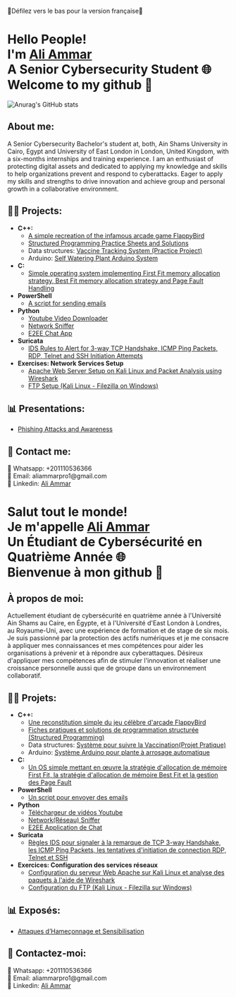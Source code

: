 🚨Défilez vers le bas pour la version française🚨

<h1> Hello People!</br>
I'm <a href="https://www.linkedin.com/in/aliaymanammar03/">Ali Ammar</a></br>
A Senior Cybersecurity Student 🌐</br>
Welcome to my github 👋 </h1>

<a align="center">![Anurag's GitHub stats](https://github-readme-stats.vercel.app/api?username=aliammar01)</a>

<h2> About me:</h2>
A Senior Cybersecurity Bachelor's student at, both, Ain Shams University in Cairo, Egypt and University of East London in London, United Kingdom, with a six-months internships and training experience. I am an enthusiast of protecting digital assets and dedicated to applying my knowledge and skills to help organizations prevent and respond to cyberattacks.
Eager to apply my skills and strengths to drive innovation and achieve group and personal growth in a collaborative environment.

<h2>👨‍💻 Projects:</h2>

- <b>C++:</b>
  - [A simple recreation of the infamous arcade game FlappyBird](https://github.com/AliAmmar01/FlappyBird-SFML)
  - [Structured Programming Practice Sheets and Solutions](https://github.com/AliAmmar01/Structured-Programming-Sheets)
  - Data structures: [Vaccine Tracking System (Practice Project)](https://github.com/AliAmmar01/Vaccine-Tracking-System)
  - Arduino: [Self Watering Plant Arduino System](https://github.com/AliAmmar01/Arduino-Self-Watering-Plant-System)
- <b>C:</b>
  - [Simple operating system implementing First Fit memory allocation strategy, Best Fit memory allocation strategy and Page Fault Handling](https://github.com/AliAmmar01/FOS)
- <b>PowerShell</b>
  - [A script for sending emails](https://github.com/AliAmmar01/EmailScript)
- <b>Python</b>
  - [Youtube Video Downloader](https://github.com/AliAmmar01/Yt-Vid-Downloader)
  - [Network Sniffer](https://github.com/AliAmmar01/CodeAlpha_Basic_Network_Sniffer)
  - [E2EE Chat App](https://github.com/AliAmmar01/E2EE-Chat-App)
- <b>Suricata</b>
  - [IDS Rules to Alert for 3-way TCP Handshake, ICMP Ping Packets, RDP, Telnet and SSH Initiation Attempts](https://github.com/AliAmmar01/CodeAlpha_Network_Intrusion_Detection_System)
- <b>Exercises: Network Services Setup</b>
  - [Apache Web Server Setup on Kali Linux and Packet Analysis using Wireshark](https://medium.com/@ali_ammar/apache-http-server-setup-on-kali-linux-cfad1ab09c62)
  - [FTP Setup (Kali Linux - Filezilla on Windows)](https://medium.com/@ali_ammar/ftp-setup-on-kali-linux-filezilla-on-windows-9939463703dc)

 
<h2>📊 Presentations:</h2>

- [Phishing Attacks and Awareness](https://github.com/AliAmmar01/CodeAlpha_Phishing_Awareness_Training)

<h2>💬 Contact me:</h2>
📱 Whatsapp: +201110536366 </br>
📧 Email: aliammarpro1@gmail.com </br>
🔗 Linkedin: <a href="https://www.linkedin.com/in/aliaymanammar03/"> Ali Ammar </a>

<h1> Salut tout le monde! </br>
Je m'appelle <a href="https://www.linkedin.com/in/aliaymanammar03/">Ali Ammar</a></br>
Un Étudiant de Cybersécurité en Quatrième Année 🌐 </br>
Bienvenue à mon github 👋 </h1>

<h2> À propos de moi: </h2>
Actuellement étudiant de cybersécurité en quatrième année à l'Université Ain Shams au Caire, en Égypte, et à l'Université d'East London à Londres, au Royaume-Uni, avec une expérience de formation et de stage de six mois. Je suis passionné par la protection des actifs numériques et je me consacre à appliquer mes connaissances et mes compétences pour aider les organisations à prévenir et à répondre aux cyberattaques.
Désireux d'appliquer mes compétences afin de stimuler l'innovation et réaliser une croissance personnelle aussi que de groupe dans un environnement collaboratif.

<h2>👨‍💻 Projets:</h2>

- <b>C++:</b>
  - [Une reconstitution simple du jeu célèbre d'arcade FlappyBird](https://github.com/AliAmmar01/FlappyBird-SFML)
  - [Fiches pratiques et solutions de programmation structurée (Structured Programming)](https://github.com/AliAmmar01/Structured-Programming-Sheets)
  - Data structures: [Système pour suivre la Vaccination(Projet Pratique)](https://github.com/AliAmmar01/Vaccine-Tracking-System)
  - Arduino: [Système Arduino pour plante à arrosage automatique](https://github.com/AliAmmar01/Arduino-Self-Watering-Plant-System)
- <b>C:</b>
  - [Un OS simple mettant en œuvre la stratégie d'allocation de mémoire First Fit, la stratégie d'allocation de mémoire Best Fit et la gestion des Page Fault](https://github.com/AliAmmar01/FOS)
- <b>PowerShell</b>
  - [Un script pour envoyer des emails](https://github.com/AliAmmar01/EmailScript)
- <b>Python</b>
  - [Téléchargeur de vidéos Youtube](https://github.com/AliAmmar01/Yt-Vid-Downloader)
  - [Network(Réseau) Sniffer](https://github.com/AliAmmar01/CodeAlpha_Basic_Network_Sniffer)
  - [E2EE Application de Chat](https://github.com/AliAmmar01/E2EE-Chat-App)
- <b>Suricata</b>
  - [Règles IDS pour signaler à la remarque de TCP 3-way Handshake, les ICMP Ping Packets, les tentatives d'initiation de connection RDP, Telnet et SSH](https://github.com/AliAmmar01/CodeAlpha_Network_Intrusion_Detection_System)
- <b>Exercices: Configuration des services réseaux</b>
  - [Configuration du serveur Web Apache sur Kali Linux et analyse des paquets à l'aide de Wireshark](https://medium.com/@ali_ammar/apache-http-server-setup-on-kali-linux-cfad1ab09c62)
  - [Configuration du FTP (Kali Linux - Filezilla sur Windows)](https://medium.com/@ali_ammar/ftp-setup-on-kali-linux-filezilla-on-windows-9939463703dc)
 
<h2>📊 Exposés:</h2>

- [Attaques d’Hameçonnage et Sensibilisation](https://github.com/AliAmmar01/CodeAlpha_Phishing_Awareness_Training)

<h2>💬 Contactez-moi:</h2>
📱 Whatsapp: +201110536366 </br>
📧 Email: aliammarpro1@gmail.com </br>
🔗 Linkedin: <a href="https://www.linkedin.com/in/aliaymanammar03/"> Ali Ammar </a>
